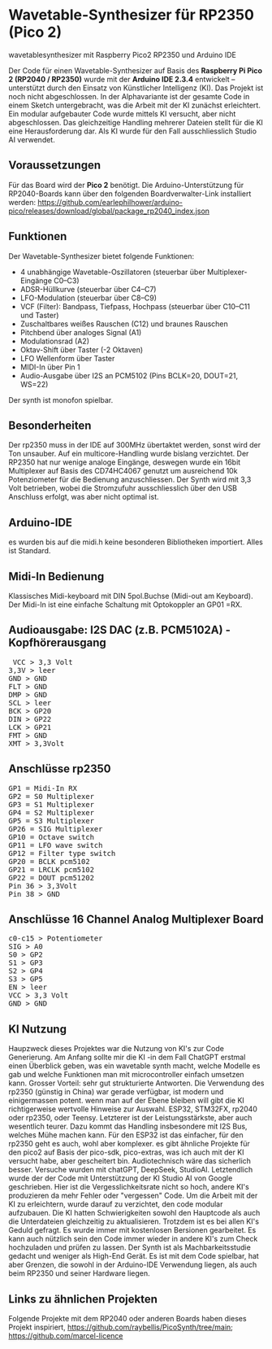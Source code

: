 # Wavetable-Synthesizer für RP2350 (Pico 2)
wavetablesynthesizer mit Raspberry Pico2 RP2350 und Arduino IDE

Der Code für einen Wavetable-Synthesizer auf Basis des **Raspberry Pi Pico 2 (RP2040 / RP2350)** wurde mit der **Arduino IDE 2.3.4** entwickelt – unterstützt durch den Einsatz von Künstlicher Intelligenz (KI). Das Projekt ist noch nicht abgeschlossen. In der Alphavariante ist der gesamte Code in einem Sketch untergebracht, was die Arbeit mit der KI zunächst erleichtert. Ein modular aufgebauter Code wurde mittels KI versucht, aber nicht abgeschlossen. Das gleichzeitige Handling mehrerer Dateien stellt für die KI eine Herausforderung dar. Als KI wurde für den Fall ausschliesslich Studio AI verwendet.

## Voraussetzungen

Für das Board wird der **Pico 2** benötigt. Die Arduino-Unterstützung für RP2040-Boards kann über den folgenden Boardverwalter-Link installiert werden:
https://github.com/earlephilhower/arduino-pico/releases/download/global/package_rp2040_index.json

## Funktionen

Der Wavetable-Synthesizer bietet folgende Funktionen:

- 4 unabhängige Wavetable-Oszillatoren (steuerbar über Multiplexer-Eingänge C0–C3)
- ADSR-Hüllkurve (steuerbar über C4–C7)
- LFO-Modulation (steuerbar über C8–C9)
- VCF (Filter): Bandpass, Tiefpass, Hochpass (steuerbar über C10–C11 und Taster)
- Zuschaltbares weißes Rauschen (C12) und braunes Rauschen
- Pitchbend über analoges Signal (A1)
- Modulationsrad (A2)
- Oktav-Shift über Taster (-2 Oktaven)
- LFO Wellenform über Taster
- MIDI-In über Pin 1
- Audio-Ausgabe über I2S an PCM5102 (Pins BCLK=20, DOUT=21, WS=22)

Der synth ist monofon spielbar.

## Besonderheiten
Der rp2350 muss in der IDE auf 300MHz übertaktet werden, sonst wird der Ton unsauber. Auf ein multicore-Handling wurde bislang verzichtet. Der RP2350 hat nur wenige analoge Eingänge, deswegen wurde ein 16bit Multiplexer auf Basis des CD74HC4067 genutzt um ausreichend 10k Potenziometer für die Bedienung anzuschliessen. Der Synth wird mit 3,3 Volt betrieben, wobei die Stromzufuhr ausschliesslich über den USB Anschluss erfolgt, was aber nicht optimal ist.

## Arduino-IDE
es wurden bis auf die midi.h keine besonderen Bibliotheken importiert. Alles ist Standard.

## Midi-In Bedienung
Klassisches Midi-keyboard mit DIN 5pol.Buchse (Midi-out am Keyboard). Der Midi-In ist eine einfache Schaltung mit Optokoppler an GP01 =RX.

## Audioausgabe: I2S DAC (z.B. PCM5102A) - Kopfhörerausgang 
<pre> VCC > 3,3 Volt
3,3V > leer
GND > GND
FLT > GND
DMP > GND
SCL > leer
BCK > GP20
DIN > GP22
LCK > GP21
FMT > GND
XMT > 3,3Volt </pre>

## Anschlüsse rp2350
<pre>GP1 = Midi-In RX
GP2 = S0 Multiplexer
GP3 = S1 Multiplexer
GP4 = S2 Multiplexer
GP5 = S3 Multiplexer
GP26 = SIG Multiplexer
GP10 = Octave switch 
GP11 = LFO wave switch 
GP12 = Filter type switch
GP20 = BCLK pcm5102
GP21 = LRCLK pcm5102
GP22 = DOUT pcm51202
Pin 36 > 3,3Volt
Pin 38 > GND</pre>

## Anschlüsse 16 Channel Analog Multiplexer Board
<pre>c0-c15 > Potentiometer
SIG > A0
S0 > GP2
S1 > GP3
S2 > GP4
S3 > GP5
EN > leer
VCC > 3,3 Volt
GND > GND </pre>


## KI Nutzung
Haupzweck dieses Projektes war die Nutzung von KI's zur Code Generierung. Am Anfang sollte mir die KI -in dem Fall ChatGPT erstmal einen Überblick geben, was ein wavetable synth macht, welche Modelle es gab und welche Funktionen man mit microcontroller einfach umsetzen kann. Grosser Vorteil: sehr gut strukturierte Antworten. Die Verwendung des rp2350 (günstig in China) war gerade verfügbar, ist modern und einigermassen potent. wenn man auf der Ebene bleiben will gibt die KI richtigerweise wertvolle Hinweise zur Auswahl. ESP32, STM32FX, rp2040 oder rp2350, oder Teensy. Letzterer ist der Leistungsstärkste, aber auch wesentlich teurer. Dazu kommt das Handling insbesondere mit I2S Bus, welches Mühe machen kann. Für den ESP32 ist das einfacher, für den rp2350 geht es auch, wohl aber komplexer. es gibt ähnliche Projekte für den pico2 auf Basis der pico-sdk, pico-extras, was ich auch mit der KI versucht habe, aber gescheitert bin. Audiotechnisch wäre das sicherlich besser. Versuche wurden mit chatGPT, DeepSeek, StudioAI. Letztendlich wurde der der Code mit Unterstützung der KI Studio AI von Google geschrieben. Hier ist die Vergesslichkeitsrate nicht so hoch, andere KI's produzieren da mehr Fehler oder "vergessen" Code. Um die Arbeit mit der KI zu erleichtern, wurde darauf zu verzichtet, den code modular aufzubauen. Die KI hatten Schwierigkeiten sowohl den Hauptcode als auch die Unterdateien gleichzeitig zu aktualisieren. Trotzdem ist es bei allen KI's Geduld gefragt. Es wurde immer mit kostenlosen Bersionen gearbeitet. Es kann auch nützlich sein den Code immer wieder in andere KI's zum Check hochzuladen und prüfen zu lassen. Der Synth ist als Machbarkeitsstudie gedacht und weniger als High-End Gerät. Es ist mit dem Code spielbar, hat aber Grenzen, die sowohl in der Arduino-IDE Verwendung liegen, als auch beim RP2350 und seiner Hardware liegen.

## Links zu ähnlichen Projekten
Folgende Projekte mit dem RP2040 oder anderen Boards haben dieses Projekt inspiriert, https://github.com/raybellis/PicoSynth/tree/main; 
https://github.com/marcel-licence

